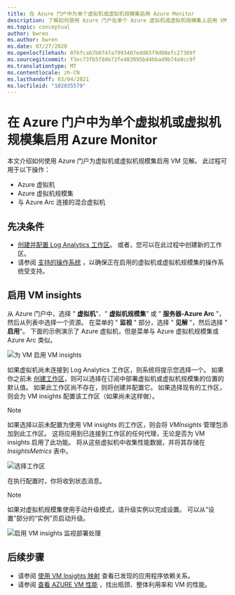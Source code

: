 ```yaml
---
title: 在 Azure 门户中为单个虚拟机或虚拟机规模集启用 Azure Monitor
description: 了解如何使用 Azure 门户在单个 Azure 虚拟机或虚拟机规模集上启用 VM insights。
ms.topic: conceptual
author: bwren
ms.author: bwren
ms.date: 07/27/2020
ms.openlocfilehash: 076fcab7b0747a7993407edd65f9d08efc27309f
ms.sourcegitcommit: f3ec73fb5f8de72fe483995bd4bbad9b74a9cc9f
ms.translationtype: MT
ms.contentlocale: zh-CN
ms.lasthandoff: 03/04/2021
ms.locfileid: "102035579"
---
```

# <a name="enable-azure-monitor-for-single-virtual-machine-or-virtual-machine-scale-set-in-the-azure-portal"></a>在 Azure 门户中为单个虚拟机或虚拟机规模集启用 Azure Monitor
本文介绍如何使用 Azure 门户为虚拟机或虚拟机规模集启用 VM 见解。 此过程可用于以下操作：

- Azure 虚拟机
- Azure 虚拟机规模集
- 与 Azure Arc 连接的混合虚拟机

## <a name="prerequisites"></a>先决条件

- [创建并配置 Log Analytics 工作区](./vminsights-configure-workspace.md)。 或者，您可以在此过程中创建新的工作区。
- 请参阅 [支持的操作系统](./vminsights-enable-overview.md#supported-operating-systems) ，以确保正在启用的虚拟机或虚拟机规模集的操作系统受支持。 

## <a name="enable-vm-insights"></a>启用 VM insights

从 Azure 门户中，选择 " **虚拟机**"、" **虚拟机规模集**" 或 " **服务器-Azure Arc** "，然后从列表中选择一个资源。 在菜单的 " **监视** " 部分，选择 " **见解** "，然后选择 " **启用**"。 下面的示例演示了 Azure 虚拟机，但是菜单与 Azure 虚拟机规模集或 Azure Arc 类似。

![为 VM 启用 VM insights](media/vminsights-enable-portal/enable-vminsights-vm-portal.png)

如果虚拟机尚未连接到 Log Analytics 工作区，则系统将提示您选择一个。 如果你之前未 [创建工作区](../logs/quick-create-workspace.md)，则可以选择在订阅中部署虚拟机或虚拟机规模集的位置的默认值。 如果此工作区尚不存在，则将创建并配置它。 如果选择现有的工作区，则会为 VM insights 配置该工作区（如果尚未这样做）。

> [!NOTE]
> 如果选择以前未配置为使用 VM insights 的工作区，则会将 *VMInsights* 管理包添加到此工作区。 这将应用到已连接到工作区的任何代理，无论是否为 VM insights 启用了此功能。 将从这些虚拟机中收集性能数据，并将其存储在 *InsightsMetrics* 表中。

![选择工作区](media/vminsights-enable-portal/select-workspace.png)

在执行配置时，你将收到状态消息。

>[!NOTE]
>如果对虚拟机规模集使用手动升级模式，请升级实例以完成设置。 可以从“设置”部分的“实例”页启动升级。

![启用 VM insights 监视部署处理](media/vminsights-enable-portal/onboard-vminsights-vm-portal-status.png)



## <a name="next-steps"></a>后续步骤

* 请参阅 [使用 VM Insights 映射](vminsights-maps.md) 查看已发现的应用程序依赖关系。 
* 请参阅 [查看 AZURE VM 性能](vminsights-performance.md) ，找出瓶颈、整体利用率和 VM 的性能。
